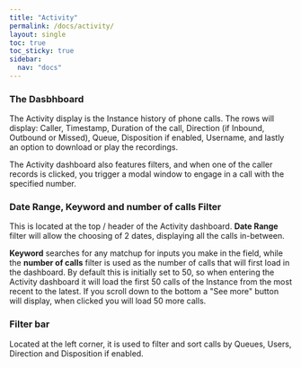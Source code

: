 ```yaml
---
title: "Activity"
permalink: /docs/activity/
layout: single
toc: true
toc_sticky: true
sidebar: 
  nav: "docs"
---
```


### The Dasbhboard

The Activity display is the Instance history of phone calls. The rows will display: Caller, Timestamp, Duration of the call, Direction (if Inbound, Outbound or Missed), Queue, Disposition if enabled, Username, and lastly an option to download or play the recordings.

The Activity dashboard also features filters, and when one of the caller records is clicked, you trigger a modal window to engage in a call with the specified number.

### Date Range, Keyword and number of calls Filter

This is located at the top / header of the Activity dashboard. **Date Range** filter will allow the choosing of 2 dates, displaying all the calls in-between.

**Keyword** searches for any matchup for inputs you make in the field, while the **number of calls** filter is used as the number of calls that will first load in the dashboard. By default this is initially set to 50, so when entering the Activity dashboard it will load the first 50 calls of the Instance from the most recent to the latest. If you scroll down to the bottom a "See more" button will display, when clicked you will load 50 more calls.

### Filter bar

Located at the left corner, it is used to filter and sort calls by Queues, Users, Direction and Disposition if enabled.